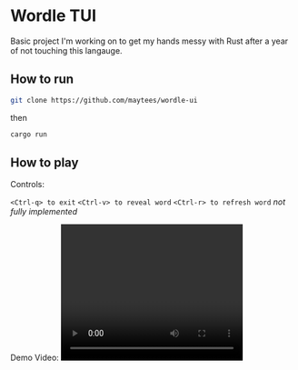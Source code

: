 # Wordle TUI

Basic project I'm working on to get my hands messy with Rust after a year of not
touching this langauge.

## How to run

```bash
git clone https://github.com/maytees/wordle-ui
```

then

```bash
cargo run
```

## How to play

Controls:

`<Ctrl-q> to exit`
`<Ctrl-v> to reveal word`
`<Ctrl-r> to refresh word` _not fully implemented_

Demo Video:
<video width="320" height="240" controls>

  <source src="video.mov" type="video/mp4">
</video>
